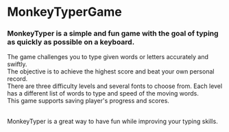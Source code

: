 # MonkeyTyperGame
### MonkeyTyper is a simple and fun game with the goal of typing as quickly as possible on a keyboard. 

The game challenges you to type given words or letters accurately and swiftly. </br> 
The objective is to achieve the highest score and beat your own personal record.  </br> 
There are three difficulty levels and several fonts to choose from. Each level has a different list of words to type and speed of the moving words.  </br>
This game supports saving player's progress and scores.  </br>  </br>

MonkeyTyper is a great way to have fun while improving your typing skills.
